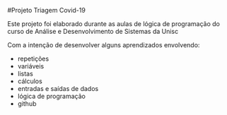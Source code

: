 #Projeto Triagem Covid-19

Este projeto foi elaborado durante as aulas de lógica de programação do curso de Análise e Desenvolvimento de Sistemas da Unisc

Com a intenção de desenvolver alguns aprendizados envolvendo:

- repetições
- variáveis 
- listas
- cálculos 
- entradas e saídas de dados
- lógica de programação
- github